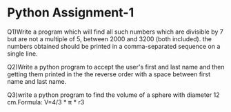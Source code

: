 # Python Assignment-1

Q1)Write a program which will find all such numbers which are divisible by 7 but are not a multiple of 5, between 2000 and 3200 (both included). the numbers obtained should be printed in a comma-separated sequence on a single line.

Q2)Write a python program to accept the user's first and last name and then getting them printed in the the reverse order with a space between first name and last name.

Q3)write a python program to find the volume of a sphere with diameter 12 cm.Formula: V=4/3 * π * r3
